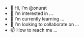 - 👋 Hi, I’m @onurat
- 👀 I’m interested in ...
- 🌱 I’m currently learning ...
- 💞️ I’m looking to collaborate on ...
- 📫 How to reach me ...

<!---
onurat/onurat is a ✨ special ✨ repository because its `README.md` (this file) appears on your GitHub profile.
You can click the Preview link to take a look at your changes.
--->
